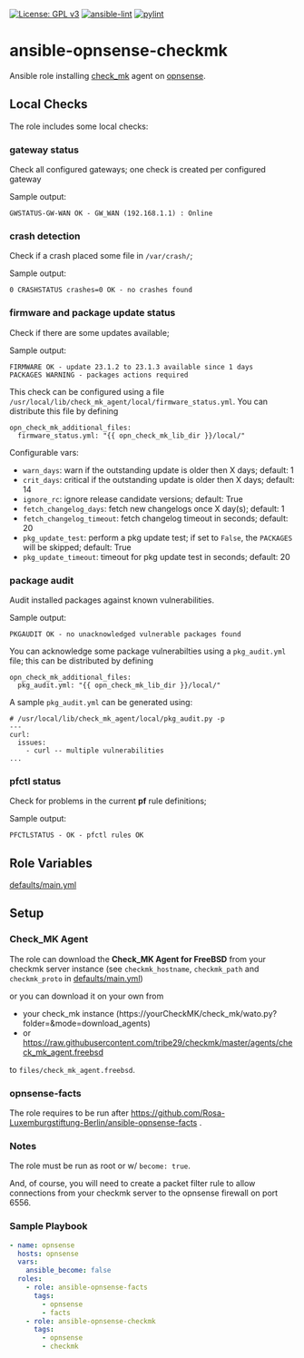 [![License: GPL v3](https://img.shields.io/badge/License-GPL%20v3-blue.svg)](http://www.gnu.org/licenses/gpl-3.0)
[![ansible-lint](https://github.com/Rosa-Luxemburgstiftung-Berlin/ansible-opnsense-checkmk/actions/workflows/lint.yml/badge.svg?branch=main)](https://github.com/Rosa-Luxemburgstiftung-Berlin/ansible-opnsense-checkmk/actions/workflows/lint.yml)
[![pylint](https://github.com/Rosa-Luxemburgstiftung-Berlin/ansible-opnsense-checkmk/actions/workflows/pylint.yml/badge.svg?branch=main)](https://github.com/Rosa-Luxemburgstiftung-Berlin/ansible-opnsense-checkmk/actions?query=workflow%3Apylint)

# ansible-opnsense-checkmk

Ansible role installing [check_mk](https://checkmk.com/) agent on [opnsense](https://opnsense.org/).

## Local Checks
The role includes some local checks:

### gateway status

Check all configured gateways; one check is created per configured gateway

Sample output:
```
GWSTATUS-GW-WAN OK - GW_WAN (192.168.1.1) : Online
```

### crash detection

Check if a crash placed some file in `/var/crash/`;

Sample output:
```
0 CRASHSTATUS crashes=0 OK - no crashes found
```

### firmware and package update status

Check if there are some updates available;

Sample output:
```
FIRMWARE OK - update 23.1.2 to 23.1.3 available since 1 days
PACKAGES WARNING - packages actions required
```
This check can be configured using a file `/usr/local/lib/check_mk_agent/local/firmware_status.yml`.
You can distribute this file by defining
```
opn_check_mk_additional_files:
  firmware_status.yml: "{{ opn_check_mk_lib_dir }}/local/"
```
Configurable vars:
  * `warn_days`: warn if the outstanding update is older then X days; default: 1
  * `crit_days`: critical if the outstanding update is older then X days; default: 14
  * `ignore_rc`: ignore release candidate versions; default: True
  * `fetch_changelog_days`: fetch new changelogs once X day(s); default: 1
  * `fetch_changelog_timeout`: fetch changelog timeout in seconds; default: 20
  * `pkg_update_test`: perform a pkg update test; if set to `False`, the `PACKAGES` will be skipped; default: True
  * `pkg_update_timeout`: timeout for pkg update test in seconds; default: 20

### package audit

Audit installed packages against known vulnerabilities.

Sample output:
```
PKGAUDIT OK - no unacknowledged vulnerable packages found
```

You can acknowledge some package vulnerabilties using a `pkg_audit.yml` file; this can be distributed by defining
```
opn_check_mk_additional_files:
  pkg_audit.yml: "{{ opn_check_mk_lib_dir }}/local/"
```
A sample `pkg_audit.yml` can be generated using:
```
# /usr/local/lib/check_mk_agent/local/pkg_audit.py -p
---
curl:
  issues:
    - curl -- multiple vulnerabilities
...
```

### pfctl status
Check for problems in the current **pf** rule definitions;

Sample output:
```
PFCTLSTATUS - OK - pfctl rules OK
```

## Role Variables

[defaults/main.yml](defaults/main.yml)

## Setup

### Check_MK Agent

The role can download the **Check_MK Agent for FreeBSD** from your checkmk server instance (see `checkmk_hostname`, `checkmk_path` and `checkmk_proto` in [defaults/main.yml](defaults/main.yml))

or you can download it on your own from
  * your check_mk instance (https://yourCheckMK/check_mk/wato.py?folder=&mode=download_agents)
  * or https://raw.githubusercontent.com/tribe29/checkmk/master/agents/check_mk_agent.freebsd

to `files/check_mk_agent.freebsd`.

### opnsense-facts

The role requires to be run after https://github.com/Rosa-Luxemburgstiftung-Berlin/ansible-opnsense-facts .

### Notes

The role must be run as root or w/ `become: true`.

And, of course, you will need to create a packet filter rule to allow connections from your checkmk server to the opnsense firewall on port 6556.

### Sample Playbook

```yaml
- name: opnsense
  hosts: opnsense
  vars:
    ansible_become: false
  roles:
    - role: ansible-opnsense-facts
      tags:
        - opnsense
        - facts
    - role: ansible-opnsense-checkmk
      tags:
        - opnsense
        - checkmk
```
